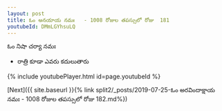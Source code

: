 ```yaml
---
layout: post
title: ఓం అనయాయ నమః   - 1008 రోజుల తపస్సులో రోజు  181
youtubeId: DMmLGYhsuLQ
---
```

 
 
 ఓం నిషా చర్యా నమః  
 
 -  రాత్రి కూడా ఎవరు కదులుతారు 
 
  
 
  
 
 
 
 
 
 


{% include youtubePlayer.html id=page.youtubeId %}
 
[Next]({{ site.baseurl }}{% link  split2/_posts/2019-07-25-ఓం అరవిందాక్షాయ నమః  - 1008 రోజుల తపస్సులో రోజు  182.md%})
 
